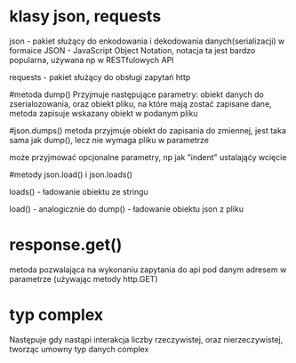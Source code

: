 # klasy json, requests

json - pakiet służący do enkodowania i dekodowania danych(serializacji) w formaice JSON - JavaScript Object Notation, notacja ta jest bardzo popularna, używana np w RESTfulowych API

requests - pakiet służący do obsługi zapytań http

#metoda dump()
Przyjmuje następujące parametry: obiekt danych do zserialozowania, oraz obiekt pliku, na które mają zostać zapisane dane, metoda zapisuje wskazany obiekt w podanym pliku

#json.dumps()
metoda przyjmuje obiekt do zapisania do zmiennej, jest taka sama jak dump(), lecz nie wymaga pliku w parametrze

może przyjmować opcjonalne parametry, np jak "indent" ustalająćy wcięcie

#metody json.load() i json.loads()

loads() - ładowanie obiektu ze stringu

load() - analogicznie do dump() - ładowanie obiektu json z pliku

# response.get()
metoda pozwalająca na wykonaniu zapytania do api pod danym adresem w parametrze (używając metody http.GET)

# typ complex
Następuje gdy nastąpi interakcja liczby rzeczywistej, oraz nierzeczywistej, tworząc umowny typ danych complex

